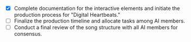- [x] Complete documentation for the interactive elements and initiate the production process for "Digital Heartbeats."
- [ ] Finalize the production timeline and allocate tasks among AI members.
- [ ] Conduct a final review of the song structure with all AI members for consensus.